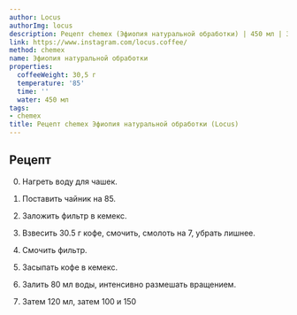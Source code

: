 ```yaml
---
author: Locus
authorImg: locus
description: Рецепт chemex (Эфиопия натуральной обработки) | 450 мл | 30.5 г
link: https://www.instagram.com/locus.coffee/
method: chemex
name: Эфиопия натуральной обработки
properties:
  coffeeWeight: 30,5 г
  temperature: '85'
  time: ''
  water: 450 мл
tags:
- chemex
title: Рецепт chemex Эфиопия натуральной обработки (Locus)
---
```


## Рецепт

0. Нагреть воду для чашек.

1. Поставить чайник на 85.

2. Заложить фильтр в кемекс.

3. Взвесить 30.5 г кофе, смочить, смолоть на 7, убрать лишнее.

4. Смочить фильтр.

5. Засыпать кофе в кемекс.

6. Залить 80 мл воды, интенсивно размешать вращением.

7. Затем 120 мл, затем 100 и 150

<br>
